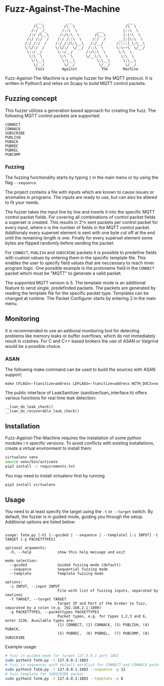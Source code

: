 # Fuzz-Against-The-Machine
```
              ___           ___                         ___
             /\__\         /\  \                       /\  \
            /:/ _/_       /::\  \         ___         |::\  \
           /:/ /\__\     /:/\:\  \       /\__\        |:|:\  \
          /:/ /:/  /    /:/ /::\  \     /:/  /      __|:|\:\  \
         /:/_/:/  /    /:/_/:/\:\__\   /:/__/      /::::|_\:\__\
         \:\/:/  /     \:\/:/  \/__/  /::\  \      \:\~~\  \/__/
          \::/__/       \::/__/      /:/\:\  \      \:\  \
           \:\  \        \:\  \      \/__\:\  \      \:\  \
            \:\__\        \:\__\          \:\__\      \:\__\
             \/__/         \/__/           \/__/       \/__/
              Fuzz        Against           The       Machine
```

Fuzz-Against-The-Machine is a simple fuzzer for the MQTT protocol. It is written in Python3 and relies on Scapy to build MQTT control packets.

## Fuzzing concept

This fuzzer utilizes a generation based approach for creating the fuzz.
The following MQTT control packets are supported:

```
CONNECT
CONNACK
SUBSCRIBE
PUBLISH
PUBACK
PUBREC
PUBREL
PUBCOMP
```

### Fuzzing
The fuzzing functionality starts by typing `1` in the main menu or by using the flag `--sequence`.

The project contains a file with inputs which are known to cause issues or anomalies in programs. The inputs are ready to use, but can also be altered to fit your needs.

The fuzzer takes the input line by line and inserts it into the specific MQTT control packet fields. For covering all combinations of control packet fields a superset is created. This results in 2^n sent packets per control packet for every input, where n is the number of fields in the MQTT control packet. Additionaly every superset element is sent with one byte cut off at the end until the remaining length is one. Finally for every superset element some bytes are flipped randomly before sending the packet.

For `CONNECT`, `PUBLISH` and `SUBSCRIBE` packets it is possible to predefine fields with custom values by entering them in the specific template file. This enables the user to specify field values that are neccessary to reach inner program logic. One poosible example is the protoname field in the `CONNECT` packet which must be "MQTT" to generate a valid packet.

The supported MQTT version is 5.
The template mode is an additional feature to send single, predefinded packets. The packets are generated by reading the template file for the specific packet type. Templates can be changed at runtime.
The Packet Configurer starts by entering 2 in the main menu.

## Monitoring

It is recommended to use an addional monitoring tool for detecting problems like memory leaks or buffer overflows, which do not immediately result in crashes.
For C and C++ based brokers the use of ASAN or Valgrind would be a possible choice.

### ASAN
The following make command can be used to build the sources with ASAN support:

```
make CFLAGS=-fsanitize=address LDFLAGS=-fsanitize=address WITH_DOCS=no
```

The public interface of LeakSanitizer (sanitizer/lsan_interface.h) offers various functions for real time leak detection:


```
__lsan_do_leak_check()
__lsan_do_recoverable_leak_check()
```

## Installation

Fuzz-Against-The-Machine requires the installation of some python modules i n specific versions. To avoid conflicts with existing installations, create a virtual environment to install them:

```bash
virtualenv venv
source venv/bin/activate
pip3 install -r requirements.txt
```

You may need to install virtualenv first by running

```bash
pip3 install virtualenv
```

## Usage

You need to at least specify the target using the `-t` or `--target` switch. By default, the fuzzer is in guided mode, guiding you through the setup. Additional options are listed below:

````buildoutcfg

usage: fatm.py [-h] [--guided | --sequence | --template] [-i INPUT] -t TARGET [-p PACKETTYPES]

optional arguments:
  -h, --help            show this help message and exit

mode selection:
  --guided              Guided fuzzing mode (default)
  --sequence            Sequential fuzzing mode
  --template            Template fuzzing mode

options:
  -i INPUT, --input INPUT
                        File with list of fuzzing inputs, separated by newlines
  -t TARGET, --target TARGET
                        Target IP and Port of the broker to fuzz, separated by a colon (e.g. 192.168.2.1:1800)
  -p PACKETTYPES, --packettypes PACKETTYPES
                        Packet types, e.g. for types 1,2,3 and 6, enter 1236. Available types are:
                        (1) CONNECT, (2) CONNACK, (3) PUBLISH, (4) PUBACK,
                        (5) PUBREC,  (6) PUBREL,  (7) PUBCOMP, (8) SUBSCRIBE
````
Example usage:

```bash
# fuzz in guided mode for target 127.0.0.1 port 1883
sudo python3 fatm.py -t 127.0.0.1:1883 
# fuzz in sequences with default wordlist for CONNECT and CONNACK packets
sudo python3 fatm.py -t 127.0.0.1:1883 --sequence -p 12 
# fuzz template for SUBSCRIBE packet
sudo python3 fatm.py -t 127.0.0.1:1883 --template -p 8 
```





